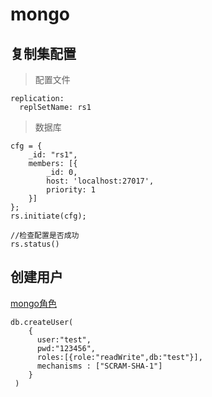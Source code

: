 # mongo

## 复制集配置

> 配置文件

```mongoConfig
replication:  
  replSetName: rs1  
```

> 数据库

```mongo
cfg = {
    _id: "rs1",
    members: [{
        _id: 0,
        host: 'localhost:27017',
        priority: 1
    }]
};  
rs.initiate(cfg);

//检查配置是否成功
rs.status()
```

## 创建用户

[mongo角色](https://docs.mongodb.com/manual/reference/built-in-roles/index.html)

```mongo
db.createUser(
    {
      user:"test",
      pwd:"123456",
      roles:[{role:"readWrite",db:"test"}],
      mechanisms : ["SCRAM-SHA-1"]
    }
 )
```
